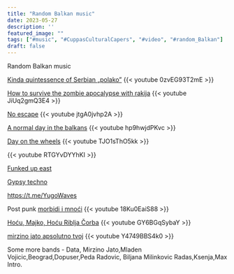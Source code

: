 ```yaml
---
title: "Random Balkan music"
date: 2023-05-27
description: ''
featured_image: ""
tags: ["#music", "#CuppasCulturalCapers", "#video", "#random_Balkan"]
draft: false
---
```


Random Balkan music


[Kinda quintessence of Serbian „polako”](https://www.youtube.com/watch?v=0zvEG93T2mE)
{{< youtube 0zvEG93T2mE >}}


[How to survive the zombie apocalypse with rakija](https://www.youtube.com/watch?v=JiUq2gmQ3E4)
{{< youtube JiUq2gmQ3E4 >}}

[No escape](https://www.youtube.com/watch?v=jtgA0jvhp2A)
{{< youtube jtgA0jvhp2A >}}

[A normal day in the balkans](https://youtu.be/hp9hwjdPKvc)
{{< youtube hp9hwjdPKvc >}}

[Day on the wheels](https://youtu.be/TJO1sThO5kk)
{{< youtube TJO1sThO5kk >}}

[](https://youtu.be/RTGYvDYYhKI?si=ksKIAa5LP4_1Fftc)
{{< youtube RTGYvDYYhKI >}}


[Funked up east](https://youtube.com/@mishapanfilov)

[Gypsy techno](https://youtube.com/@gipsytechno)

https://t.me/YugoWaves

Post punk 
[morbidi i mnoći](https://youtu.be/18Ku0EaiS88)
{{< youtube 18Ku0EaiS88 >}}

[Hoću, Majko, Hoću Riblja Čorba](https://youtu.be/GY6BGqSybaY)
{{< youtube GY6BGqSybaY >}}

[mirzino jato apsolutno tvoj](https://youtu.be/Y4749BBS4k0)
{{< youtube Y4749BBS4k0 >}}

Some more bands - Data, Mirzino Jato,Mladen Vojicic,Beograd,Dopuser,Peda Radovic, Biljana Milinkovic Radas,Ksenja,Max Intro.
